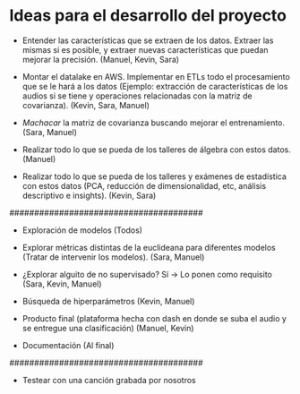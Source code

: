 # Ideas para el desarrollo del proyecto

- Entender las características que se extraen de los datos. Extraer las mismas
si es posible, y extraer nuevas características que puedan mejorar la precisión.
  (Manuel, Kevin, Sara)

- Montar el datalake en AWS. Implementar en ETLs todo el procesamiento que se le hará 
a los datos (Ejemplo: extracción de características de los audios si se tiene y operaciones
relacionadas con la matriz de covarianza). (Kevin, Sara, Manuel)


- *Machacar* la matriz de covarianza buscando mejorar el entrenamiento. (Sara, Manuel)

- Realizar todo lo que se pueda de los talleres de álgebra con estos datos. (Manuel)

- Realizar todo lo que se pueda de los talleres y exámenes de estadística con estos datos
  (PCA, reducción de dimensionalidad, etc, análisis descriptivo e insights). (Kevin, Sara)

#######################################

- Exploración de modelos (Todos)

- Explorar métricas distintas de la euclideana para diferentes modelos (Tratar de
intervenir los modelos). (Sara, Manuel)

- ¿Explorar alguito de no supervisado? Sí -> Lo ponen como requisito (Sara, Kevin, Manuel)

- Búsqueda de hiperparámetros (Kevin, Manuel)

- Producto final (plataforma hecha con dash en donde se suba el audio y se entregue una
clasificación) (Manuel, Kevin)

- Documentación (Al final)

#######################################

- Testear con una canción grabada por nosotros

